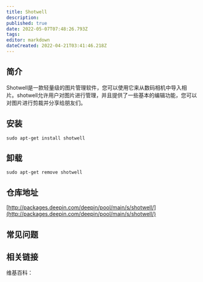 ```yaml
---
title: Shotwell
description: 
published: true
date: 2022-05-07T07:48:26.793Z
tags: 
editor: markdown
dateCreated: 2022-04-21T03:41:46.218Z
---
```


## 简介

Shotwell是一款轻量级的图片管理软件，您可以使用它来从数码相机中导入相片。shotwell允许用户对图片进行管理，并且提供了一些基本的编辑功能，您可以对图片进行剪裁并分享给朋友们。

## 安装

`sudo apt-get install shotwell`

## 卸载

`sudo apt-get remove shotwell`

## 仓库地址

[http://packages.deepin.com/deepin/pool/main/s/shotwell/](http://packages.deepin.com/deepin/pool/main/s/shotwell/)

## 常见问题

## 相关链接

维基百科：
